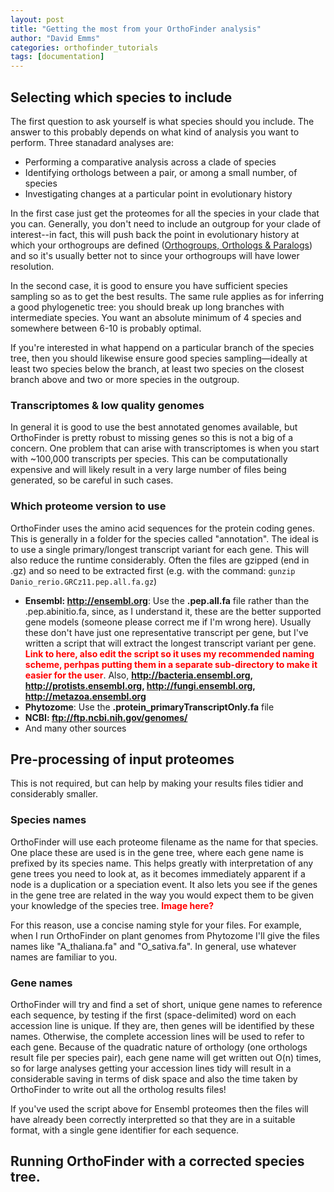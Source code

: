 ```yaml
---
layout: post
title: "Getting the most from your OrthoFinder analysis"
author: "David Emms"
categories: orthofinder_tutorials
tags: [documentation]
---
```


## Selecting which species to include
The first question to ask yourself is what species should you include. The answer to this probably depends on what kind of analysis you want to perform. Three stanadard analyses are: 

* Performing a comparative analysis across a clade of species
* Identifying orthologs between a pair, or among a small number, of species
* Investigating changes at a particular point in evolutionary history

In the first case just get the proteomes for all the species in your clade that you can. Generally, you don't need to include an outgroup for your clade of interest--in fact, this will push back the point in evolutionary history at which your orthogroups are defined (<a href="https://github.com/davidemms/OrthoFinder#orthogroups-orthologs--paralogs">Orthogroups, Orthologs & Paralogs</a>) and so it's usually better not to since your orthogroups will have lower resolution.

In the second case, it is good to ensure you have sufficient species sampling so as to get the best results. The same rule applies as for inferring a good phylogenetic tree: you should break up long branches with intermediate species. You want an absolute minimum of 4 species and somewhere between 6-10 is probably optimal. 

If you're interested in what happend on a particular branch of the species tree, then you should likewise ensure good species sampling&mdash;ideally at least two species below the branch, at least two species on the closest branch above and two or more species in the outgroup.

### Transcriptomes & low quality genomes
In general it is good to use the best annotated genomes available, but OrthoFinder is pretty robust to missing genes so this is not a big of a concern. One problem that can arise with transcriptomes is when you start with ~100,000 transcripts per species. This can be computationally expensive and will likely result in a very large number of files being generated, so be careful in such cases.

### Which proteome version to use
OrthoFinder uses the amino acid sequences for the protein coding genes. This is generally in a folder for the species called "annotation". The ideal is to use a single primary/longest transcript variant for each gene. This will also reduce the runtime considerably. Often the files are gzipped (end in .gz) and so need to be extracted first (e.g. with the command: `gunzip Danio_rerio.GRCz11.pep.all.fa.gz`)  

* **Ensembl: http://ensembl.org**: Use the **.pep.all.fa** file rather than the .pep.abinitio.fa, since, as I understand it, these are the better supported gene models (someone please correct me if I'm wrong here). Usually these don't have just one representative transcript per gene, but I've written a script that will extract the longest transcript variant per gene. <span style="color:red">**Link to here, also edit the script so it uses my recommended naming scheme, perhpas putting them in a separate sub-directory to make it easier for the user**</span>. Also, **http://bacteria.ensembl.org, http://protists.ensembl.org, http://fungi.ensembl.org, http://metazoa.ensembl.org** 
* **Phytozome**: Use the **.protein_primaryTranscriptOnly.fa** file
* **NCBI: ftp://ftp.ncbi.nih.gov/genomes/**
* And many other sources

## Pre-processing of input proteomes
This is not required, but can help by making your results files tidier and considerably smaller.

### Species names
OrthoFinder will use each proteome filename as the name for that species. One place these are used is in the gene tree, where each gene name is prefixed by its species name. This helps greatly with interpretation of any gene trees you need to look at, as it becomes immediately apparent if a node is a duplication or a speciation event. It also lets you see if the genes in the gene tree are related in the way you would expect them to be given your knowledge of the species tree. <span style="color:red">**Image here?**</span>

For this reason, use a concise naming style for your files. For example, when I run OrthoFinder on plant genomes from Phytozome I'll give the files names like "A_thaliana.fa" and "O_sativa.fa". In general, use whatever names are familiar to you.

### Gene names 
OrthoFinder will try and find a set of short, unique gene names to reference each sequence, by testing if the first (space-delimited) word on each accession line is unique. If they are, then genes will be identified by these names. Otherwise, the complete accession lines will be used to refer to each gene. Because of the quadratic nature of orthology (one orthologs result file per species pair), each gene name will get written out O(n) times, so for large analyses getting your accession lines tidy will result in a considerable saving in terms of disk space and also the time taken by OrthoFinder to write out all the ortholog results files!

If you've used the script above for Ensembl proteomes then the files will have already been correctly interpretted so that they are in a suitable format, with a single gene identifier for each sequence. 

## Running OrthoFinder with a corrected species tree.